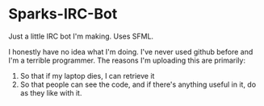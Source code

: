 # Sparks-IRC-Bot
Just a little IRC bot I'm making. Uses SFML.

I honestly have no idea what I'm doing. I've never used github before and I'm a terrible programmer.
The reasons I'm uploading this are primarily:
1. So that if my laptop dies, I can retrieve it
2. So that people can see the code, and if there's anything useful in it, do as they like with it.
